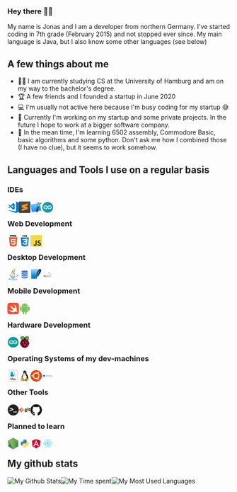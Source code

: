 ### Hey there 👋🏽

My name is Jonas and I am a developer from northern Germany. I've started coding in 7th grade (February 2015) and not stopped ever since. My main language is Java, but I also know some other languages (see below)

## A few things about me
- 👨‍🎓 I am currently studying CS at the University of Hamburg and am on my way to the bachelor's degree.
- 🏆 A few friends and I founded a startup in June 2020
- 💻 I'm usually not active here because I'm busy coding for my startup 😅
- 🔭 Currently I'm working on my startup and some private projects. In the future I hope to work at a bigger software company.
- 🌱 In the mean time, I'm learning 6502 assembly, Commodore Basic, basic algorithms and some python. Don't ask me how I combined those (I have no clue), but it seems to work somehow.

## Languages and Tools I use on a regular basis

### IDEs

<img align="left" alt="Visual Studio Code" width="26px" src="https://raw.githubusercontent.com/github/explore/master/topics/visual-studio-code/visual-studio-code.png" />
<!--<img align="left" alt="Eclipse" width="26px" src="https://img.utdstc.com/icons/eclipse-windows.png:l">-->
<!--<img align="left" alt="Atom" width="26px" src="https://raw.githubusercontent.com/github/explore/master/topics/atom/atom.png" />-->
<img align="left" alt="Sublime" width="26px" src="https://raw.githubusercontent.com/github/explore/master/topics/sublime-text/sublime-text.png" />
<img align="left" alt="Xcode" width="26px" src="https://raw.githubusercontent.com/github/explore/master/topics/xcode/xcode.png" />
<img align="left" alt="Arduino" width="26px" src="https://raw.githubusercontent.com/github/explore/master/topics/arduino/arduino.png" />

<br />

### Web Development

<img align="left" alt="HTML5" width="26px" src="https://raw.githubusercontent.com/github/explore/master/topics/html/html.png" />
<img align="left" alt="CSS3" width="26px" src="https://raw.githubusercontent.com/github/explore/master/topics/css/css.png" />
<img align="left" alt="JavaScript" width="26px" src="https://raw.githubusercontent.com/github/explore/master/topics/javascript/javascript.png" />

<br />

### Desktop Development

<img align="left" alt="Java" width="26px" src="https://raw.githubusercontent.com/github/explore/master/topics/java/java.png">
<img align="left" alt="SQL" width="26px" src="https://raw.githubusercontent.com/github/explore/master/topics/sql/sql.png" />
<img align="left" alt="SQLite" width="26px" src="https://raw.githubusercontent.com/github/explore/master/topics/sqlite/sqlite.png" />
<img align="left" alt="MySQL" width="26px" src="https://raw.githubusercontent.com/github/explore/master/topics/mysql/mysql.png" />

<br />

### Mobile Development

<img align="left" alt="Swift" width="26px" src="https://raw.githubusercontent.com/github/explore/master/topics/swift/swift.png">
<img align="left" alt="Android" width="26px" src="https://raw.githubusercontent.com/github/explore/master/topics/android/android.png">

<br />

### Hardware Development

<img align="left" alt="Arduino" width="26px" src="https://raw.githubusercontent.com/github/explore/master/topics/arduino/arduino.png">
<img align="left" alt="Raspberry Pi" width="26px" src="https://raw.githubusercontent.com/github/explore/master/topics/raspberry-pi/raspberry-pi.png">

<br />

### Operating Systems of my dev-machines

<img align="left" alt="MacOS X" width="26px" src="https://raw.githubusercontent.com/github/explore/master/topics/macos/macos.png">
<img align="left" alt="Linux" width="26px" src="https://raw.githubusercontent.com/github/explore/master/topics/linux/linux.png">
<img align="left" alt="Ubuntu (Server + Desktop)" width="26px" src="https://raw.githubusercontent.com/github/explore/master/topics/ubuntu/ubuntu.png">
<img align="left" alt="Windows 10" height="26px" src="https://raw.githubusercontent.com/github/explore/master/topics/windows/windows.png">

<br />

### Other Tools

<img align="left" alt="Terminal" width="26px" src="https://raw.githubusercontent.com/github/explore/master/topics/terminal/terminal.png" />
<img align="left" alt="Git" width="26px" src="https://raw.githubusercontent.com/github/explore/master/topics/git/git.png" />
<img align="left" alt="GitHub" width="26px" src="https://raw.githubusercontent.com/github/explore/master/topics/github/github.png" />

<br />

### Planned to learn

<img align="left" alt="NodeJS" width="26px" src="https://raw.githubusercontent.com/github/explore/master/topics/nodejs/nodejs.png" />
<img align="left" alt="Python" width="26px" src="https://raw.githubusercontent.com/github/explore/master/topics/python/python.png" />
<img align="left" alt="Angular JS" width="26px" src="https://raw.githubusercontent.com/github/explore/master/topics/angular/angular.png" />
<img align="left" alt="React" width="26px" src="https://raw.githubusercontent.com/github/explore/master/topics/react/react.png" />

<br />

## My github stats

<img align="left" alt="My Github Stats" src="https://github-readme-stats.vercel.app/api?username=JOKUE2002&show_icons=true&hide_border=true&theme=tokyonight" />

<img align="left" alt="My Time spent" src="https://github-readme-stats.vercel.app/api/wakatime?username=JOKUE2002&show_icons=true&hide_border=true&theme=tokyonight">

<img align="left" alt="My Most Used Languages" src="https://github-readme-stats.vercel.app/api/top-langs/?username=JOKUE2002&show_icons=true&hide_border=true&theme=tokyonight">
